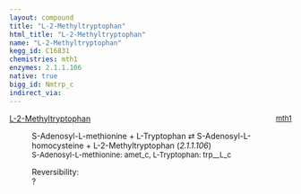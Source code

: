 ```yaml
---
layout: compound
title: "L-2-Methyltryptophan"
html_title: "L-2-Methyltryptophan"
name: "L-2-Methyltryptophan"
kegg_id: C16831
chemistries: mth1
enzymes: 2.1.1.106
native: true
bigg_id: Nmtrp_c
indirect_via:
---
```

<dl><dt class="rs-product"><a class="link-dark" data-bs-html="true" data-bs-title="KEGG: C16831" data-bs-toggle="tooltip" href="{{ site.url }}{{ site.baseurl }}/compounds/C16831">L-2-Methyltryptophan</a><span style="float: right; max-width: 40%"><a class="link-dark opacity-50" href="{{ site.url }}{{ site.baseurl }}/chemistries/mth1" style="font-size: small; word-wrap: anywhere;">mth1</a></span></dt><dd><p>S-Adenosyl-L-methionine + L-Tryptophan ⇄ S-Adenosyl-L-homocysteine + L-2-Methyltryptophan (<i>2.1.1.106</i>)<br/><span style="font-size: small;"><span data-bs-html="true" data-bs-title="KEGG: C00019" data-bs-toggle="tooltip">S-Adenosyl-L-methionine</span>: amet_c, <span data-bs-html="true" data-bs-title="KEGG: C00078" data-bs-toggle="tooltip">L-Tryptophan</span>: trp__L_c</span><br/><div class="reversibility_info">Reversibility: <div class="progress"><div aria-valuemax="100" aria-valuemin="0" aria-valuenow="0" class="progress-bar bg-light" role="progressbar" style="width: 100%"></div></div><span>?</span><div class="progress"><div aria-valuemax="10" aria-valuemin="0" aria-valuenow="0" class="progress-bar bg-light" role="progressbar" style="width: 100%"></div></div></div></p><dl></dl></dd></dl>